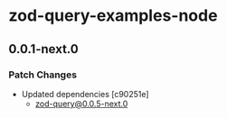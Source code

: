 # zod-query-examples-node

## 0.0.1-next.0

### Patch Changes

- Updated dependencies [c90251e]
  - zod-query@0.0.5-next.0
